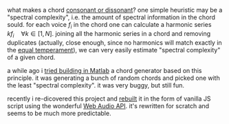what makes a chord [consonant or dissonant](https://en.wikipedia.org/wiki/Consonance_and_dissonance)?
one simple heuristic may be a "spectral complexity", i.e. the amount of spectral information
in the chord sould. for each voice $f_i$ in the chord one can calculate a harmonic series
$k f_i \quad \forall k \in [1, N]$. joining all the harmonic series in a chord and removing
duplicates (actually, close enough, since no harmonics will match exactly in the
[equal temperament](https://en.wikipedia.org/wiki/Equal_temperament)), we can very easily
estimate "spectral complexity" of a given chord.

a while ago i [tried building in Matlab](https://github.com/nj-vs-vh/chord-finder/tree/main/prototype)
a chord generator based on this principle. it was generating a bunch of random chords
and picked one with the least "spectral complexity". it was very buggy, but still fun.

recently i re-dicovered this project and [rebuilt](https://chord-finder.nj-vs-vh.name/)
it in the form of vanilla JS script using the wonderful
[Web Audio API](https://developer.mozilla.org/en-US/docs/Web/API/Web_Audio_API).
it's rewritten for scratch and seems to be much more predictable.
